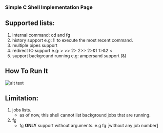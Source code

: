 ### Simple C Shell Implementation Page

## Supported lists:
1. internal command: cd and fg
2. history support e.g: !! to execute the most recent command.
3. multiple pipes support
4. redirect IO support e.g: > >> 2> 2>> 2>&1 1>&2 <
5. support background running e.g: ampersand support (&)

## How To Run It
![alt text](https://terminalizer.com/view/7d98c5c21408 "make and run")

## Limitation:
1. jobs lists.
    - as of now, this shell cannot list background jobs that are running.
2. fg
    - fg **ONLY** support without arguments. e.g fg [without any job number]

